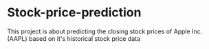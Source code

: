 # Stock-price-prediction
This project is about predicting the closing stock prices of Apple Inc. (AAPL) based on it's historical stock price data
